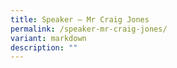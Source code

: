 ```yaml
---
title: Speaker – Mr Craig Jones
permalink: /speaker-mr-craig-jones/
variant: markdown
description: ""
---
```

